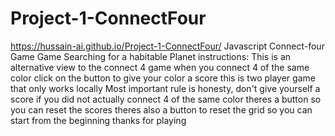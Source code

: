 # Project-1-ConnectFour
https://hussain-ai.github.io/Project-1-ConnectFour/
Javascript Connect-four Game
Game Searching for a habitable Planet
instructions:
This is an alternative view to the connect 4 game
when you connect 4 of the same color click on the button to give your color a score
this is two player game that only works locally
Most important rule is honesty, don't give yourself a score if you did not actually connect 4 of the same color
theres a button so you can reset the scores
theres also a button to reset the grid so you can start from the beginning
thanks for playing